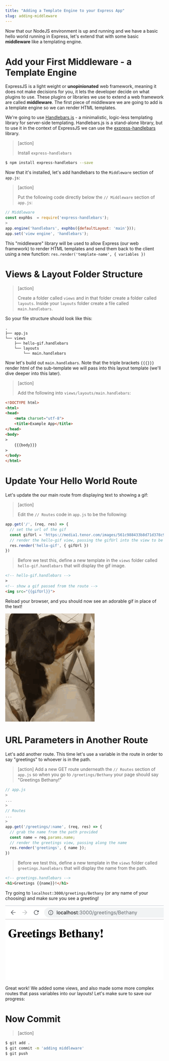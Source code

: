 ```yaml
---
title: "Adding a Template Engine to your Express App"
slug: adding-middleware
---
```


Now that our NodeJS environment is up and running and we have a basic hello world running in Express, let's extend that with some basic **middleware** like a templating engine.

# Add your First Middleware - a Template Engine

ExpressJS is a light weight or **unopinionated** web framework, meaning it does not make decisions for you, it lets the developer decide on what plugins to use. These plugins or libraries we use to extend a web framework are called **middleware**. The first piece of middleware we are going to add is a template engine so we can render HTML templates.

We're going to use [Handlebars.js](http://handlebarsjs.com/) - a minimalistic, logic-less templating library for server-side templating. Handlebars.js is a stand-alone library, but to use it in the context of ExpressJS we can use the [express-handlebars](https://github.com/ericf/express-handlebars) library.

> [action]
>
> Install `express-handlebars`
>
```bash
$ npm install express-handlebars --save
```

Now that it's installed, let's add handlebars to the `Middleware` section of `app.js`:

> [action]
>
> Put the following code directly below the `// Middleware` section of `app.js`:
>
```js
// Middleware
const exphbs  = require('express-handlebars');
>
app.engine('handlebars', exphbs({defaultLayout: 'main'}));
app.set('view engine', 'handlebars');
```

This "middleware" library will be used to allow Express (our web framework) to render HTML templates and send them back to the client using a new function: `res.render('template-name', { variables })`

# Views & Layout Folder Structure

> [action]
>
> Create a folder called `views` and in that folder create a folder called `layouts`. Inside your `layouts` folder create a file called `main.handlebars`.

So your file structure should look like this:

```
.
├── app.js
└── views
    ├── hello-gif.handlebars
    └── layouts
        └── main.handlebars
```

Now let's build out `main.handlebars`. Note that the triple brackets `{{{}}}` render html of the sub-template we will pass into this layout template (we'll dive deeper into this later).

> [action]
>
> Add the following into `views/layouts/main.handlebars`:
>
```html
<!DOCTYPE html>
<html>
<head>
    <meta charset="utf-8">
    <title>Example App</title>
</head>
<body>
>
    {{{body}}}
>
</body>
</html>
```

# Update Your Hello World Route

Let's update the our main route from displaying text to showing a gif:

> [action]
>
> Edit the `// Routes` code in `app.js` to be the following:
>
```js
app.get('/', (req, res) => {
  // set the url of the gif
  const gifUrl = 'https://media1.tenor.com/images/561c988433b8d71d378c9ccb4b719b6c/tenor.gif?itemid=10058245'
  // render the hello-gif view, passing the gifUrl into the view to be displayed
  res.render('hello-gif', { gifUrl })
})
```
>
> Before we test this, define a new template in the `views` folder called `hello-gif.handlebars` that will display the gif image.
>
```html
<!-- hello-gif.handlebars -->
>
<!-- show a gif passed from the route -->
<img src="{{gifUrl}}">
```

Reload your browser, and you should now see an adorable gif in place of the text!

![gif](assets/puppy.gif)

# URL Parameters in Another Route

Let's add another route. This time let's use a variable in the route in order to say "greetings" to whoever is in the path.

> [action]
> Add a new GET route underneath the `// Routes` section of `app.js` so when you go to `/greetings/Bethany` your page should say "Greetings Bethany!"
>
```js
// app.js
>
...
>
// Routes
...
>
app.get('/greetings/:name', (req, res) => {
  // grab the name from the path provided
  const name = req.params.name;
  // render the greetings view, passing along the name
  res.render('greetings', { name });
})
```
> Before we test this, define a new template in the `views` folder called `greetings.handlebars` that will display the name from the path.
>
```html
<!-- greetings.handlebars -->
<h1>Greetings {{name}}!</h1>
```

Try going to `localhost:3000/greetings/Bethany` (or any name of your choosing) and make sure you see a greeting!

![greeting](assets/greeting.png)

Great work! We added some views, and also made some more complex routes that pass variables into our layouts! Let's make sure to save our progress:

# Now Commit

>[action]
>
```bash
$ git add .
$ git commit -m 'adding middleware'
$ git push
```
